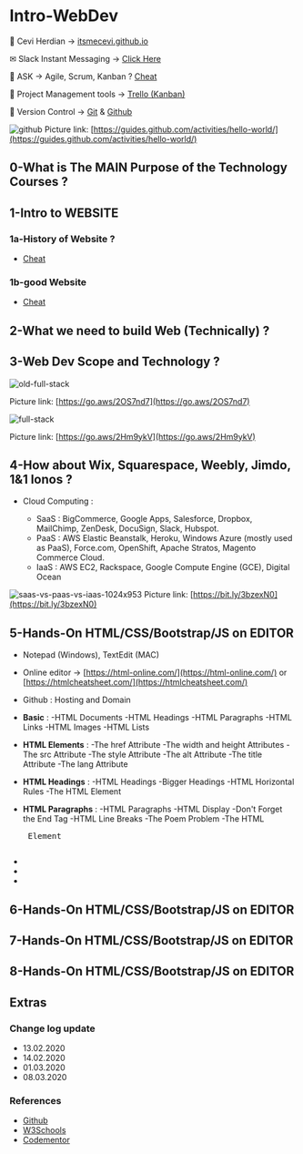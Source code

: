 # Intro-WebDev

<span>&#129311;</span> 
Cevi Herdian -> [itsmecevi.github.io](https://itsmecevi.github.io/) 

<span>&#9993;</span>
Slack Instant Messaging -> [Click Here](https://join.slack.com/t/so-hotworkspace/shared_invite/enQtOTUwOTYyMDEwMjQ2LTQ3M2M4Yjk4MzgyOTk0ZmNjMmNlZTM3N2YzYjdmN2U0OTMxZjljNDA5OGFkYzlhYTQ4ZDBhY2IwZmZjNWU3ODc)

<span>&#128221;</span>
ASK -> Agile, Scrum, Kanban ? [Cheat](https://www.youtube.com/watch?v=rIaz-l1Kf8w)

<span>&#128296;</span>
Project Management tools -> [Trello (Kanban)](https://trello.com/b/Ui4A8cwF/trello-learning-resource)

<span>&#128298;</span>
Version Control -> [Git](https://git-scm.com/) & [Github](https://github.com/)

![github](https://user-images.githubusercontent.com/27078712/74410899-afbc2900-4e6c-11ea-9aaf-4e1000e4974f.png)
Picture link: [https://guides.github.com/activities/hello-world/](https://guides.github.com/activities/hello-world/)


## 0-What is The MAIN Purpose of the Technology Courses ?


## 1-Intro to WEBSITE

### 1a-History of Website ?

* [Cheat](https://home.cern/science/computing/birth-web/short-history-web)

### 1b-good Website

* [Cheat](https://prezi.com/xlkbzydq2yn2/the-internet-websites-communication/)


## 2-What we need to build Web (Technically) ?


## 3-Web Dev Scope and Technology ?

![old-full-stack](https://user-images.githubusercontent.com/27078712/74419849-16494300-4e7d-11ea-83c4-25012194e1ae.png)

Picture link: [https://go.aws/2OS7nd7](https://go.aws/2OS7nd7)

![full-stack](https://user-images.githubusercontent.com/27078712/74419919-337e1180-4e7d-11ea-8e74-b44d33e28f1c.png)

Picture link: [https://go.aws/2Hm9ykV](https://go.aws/2Hm9ykV)


## 4-How about Wix, Squarespace, Weebly, Jimdo, 1&1 Ionos ?

* Cloud Computing :



   * SaaS : BigCommerce, Google Apps, Salesforce, Dropbox, MailChimp, ZenDesk, DocuSign, Slack, Hubspot.
   * PaaS : AWS Elastic Beanstalk, Heroku, Windows Azure (mostly used as PaaS), Force.com, OpenShift, Apache Stratos, Magento Commerce Cloud.
   * IaaS : AWS EC2, Rackspace, Google Compute Engine (GCE), Digital Ocean


![saas-vs-paas-vs-iaas-1024x953](https://user-images.githubusercontent.com/27078712/74424210-1862d000-4e84-11ea-92ae-a1b29fcc1f2e.png)
Picture link: [https://bit.ly/3bzexN0](https://bit.ly/3bzexN0)
 
 
## 5-Hands-On HTML/CSS/Bootstrap/JS on EDITOR

* Notepad (Windows), TextEdit (MAC)
* Online editor -> [https://html-online.com/](https://html-online.com/) or [https://htmlcheatsheet.com/](https://htmlcheatsheet.com/)
* Github : Hosting and Domain

* **Basic** :
-HTML Documents
-HTML Headings
-HTML Paragraphs
-HTML Links
-HTML Images
-HTML Lists

* **HTML Elements** :
-The href Attribute
-The width and height Attributes
-The src Attribute
-The style Attribute
-The alt Attribute
-The title Attribute
-The lang Attribute

* **HTML Headings** :
-HTML Headings
-Bigger Headings
-HTML Horizontal Rules
-The HTML <head> Element
  
* **HTML Paragraphs** :
-HTML Paragraphs
-HTML Display
-Don't Forget the End Tag
-HTML Line Breaks
-The Poem Problem
-The HTML <pre> Element

*
*
*


## 6-Hands-On HTML/CSS/Bootstrap/JS on EDITOR

## 7-Hands-On HTML/CSS/Bootstrap/JS on EDITOR

## 8-Hands-On HTML/CSS/Bootstrap/JS on EDITOR

   
  
## Extras 

### Change log update

* 13.02.2020
* 14.02.2020
* 01.03.2020
* 08.03.2020

### References

* [Github](github.com)
* [W3Schools](https://www.w3schools.com/)
* [Codementor](https://www.codementor.io/)

